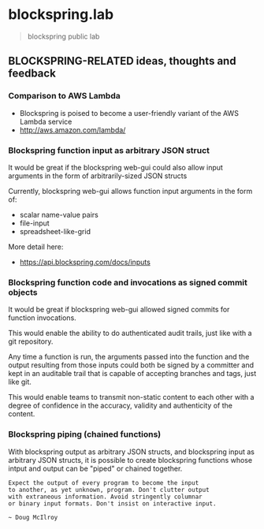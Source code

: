 # blockspring.lab

> blockspring public lab

## BLOCKSPRING-RELATED ideas, thoughts and feedback

### Comparison to AWS Lambda

 * Blockspring is poised to become a user-friendly variant of the AWS Lambda service
 * http://aws.amazon.com/lambda/

### Blockspring function input as arbitrary JSON struct

It would be great if the blockspring web-gui could also allow input arguments in the form of arbitrarily-sized JSON structs

Currently, blockspring web-gui allows function input arguments in the form of:
   * scalar name-value pairs
   * file-input
   * spreadsheet-like-grid

More detail here:
   * https://api.blockspring.com/docs/inputs

### Blockspring function code and invocations as signed commit objects

It would be great if blockspring web-gui allowed signed commits for function invocations.

This would enable the ability to do authenticated audit trails, just like with a git repository.

Any time a function is run, the arguments passed into the function and the output resulting from those inputs could both be signed by a committer and kept in an auditable trail that is capable of accepting branches and tags, just like git.

This would enable teams to transmit non-static content to each other with a degree of confidence in the accuracy, validity and authenticity of the content.

### Blockspring piping (chained functions)

With blockspring output as arbitrary JSON structs, and blockspring input as arbitrary JSON structs, it is possible to create blockspring functions whose intput and output can be "piped" or chained together.

```
Expect the output of every program to become the input 
to another, as yet unknown, program. Don't clutter output 
with extraneous information. Avoid stringently columnar 
or binary input formats. Don't insist on interactive input.

~ Doug McIlroy
```


